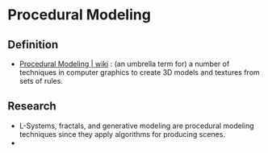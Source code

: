 # Procedural Modeling
## Definition
- [Procedural Modeling | wiki](https://en.wikipedia.org/wiki/Procedural_modeling) : (an umbrella term for) a number of techniques in computer graphics to create 3D models and textures from sets of rules.

## Research
- L-Systems, fractals, and generative modeling are procedural modeling techniques since they apply algorithms for producing scenes.
- 